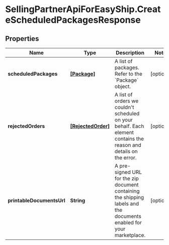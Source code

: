 # SellingPartnerApiForEasyShip.CreateScheduledPackagesResponse

## Properties

Name | Type | Description | Notes
------------ | ------------- | ------------- | -------------
**scheduledPackages** | [**[Package]**](Package.md) | A list of packages. Refer to the &#x60;Package&#x60; object. | [optional] 
**rejectedOrders** | [**[RejectedOrder]**](RejectedOrder.md) | A list of orders we couldn&#39;t scheduled on your behalf. Each element contains the reason and details on the error. | [optional] 
**printableDocumentsUrl** | **String** | A pre-signed URL for the zip document containing the shipping labels and the documents enabled for your marketplace. | [optional] 


